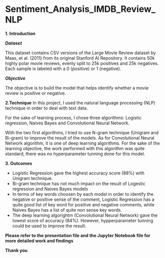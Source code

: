 # Sentiment_Analysis_IMDB_Review_NLP

**1. Introduction**

***Dataset***

This dataset contains CSV versions of the Large Movie Review dataset by Maas, et al. (2011) from its original Stanford AI Repository. It contains 50k highly polar movie reviews, evenly split to 25k positives and 25k negatives. Each sample is labeled with a 0 (positive) or 1 (negative). 

***Objective***

The objective is to build the model that helps identify whether a movie review is positive or negative.  


**2.Technique**
In this project, I used the natural language processing (NLP) technique in order to deal with text data. 

For the sake of learning process, I chose three algorithms: Logistic regression, Naives Bayes and Convolutional Neural Network. 

With the two first algorithms, I tried to use N-gram technique (Unigram and Bi-gram) to improve the result of the models. 
As for Convolutional Neural Network algorithm, it is one of deep learning algorithms. For the sake of the learning objective, the work performed with this algorithm was quite standard, there was no hyperparameter tunning done for this model.

**3. Outcomes**

- Logistic Regression gave the highest accuracy score (88%) with Unigram technique.
- Bi-gram technique has not much impact on the result of Logestic regression and Naives Bayes models
- In terms of key words choosen by each model in order to identify the negative or positive sense of the comment, Logistic Regression has a quite good list of key word for positive and negative comments, while Naives Bayes has a list of quite non sense key words.
- The deep learning algorightm (Convolutional Neural Network) gave the lowest score of accuracy (84%). However, hypperparameter tunning could be used to improve the result. 

**Please refer to the presentation file and the Jupyter Notebook file for more detailed work and findings**

**Thank you**


